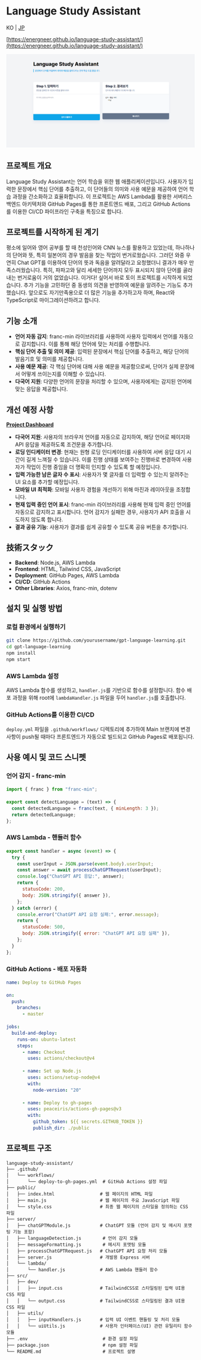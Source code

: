 # Language Study Assistant

KO | [JP](README-jp.md)

[https://energneer.github.io/language-study-assistant/](https://energneer.github.io/language-study-assistant/)

![./images/readme-image1.png](./images/readme-image1.png)

## 프로젝트 개요

Language Study Assistant는 언어 학습을 위한 웹 애플리케이션입니다. 사용자가 입력한 문장에서 핵심 단어를 추출하고, 이 단어들의 의미와 사용 예문을 제공하여 언어 학습 과정을 간소화하고 효율화합니다. 이 프로젝트는 AWS Lambda를 활용한 서버리스 백엔드 아키텍처와 GitHub Pages를 통한 프론트엔드 배포, 그리고 GitHub Actions를 이용한 CI/CD 파이프라인 구축을 특징으로 합니다.

## 프로젝트를 시작하게 된 계기

평소에 일어와 영어 공부를 할 때 천성인어와 CNN 뉴스를 활용하고 있었는데, 하나하나의 단어와 뜻, 특히 일본어의 경우 발음을 찾는 작업이 번거로웠습니다. 그러던 와중 우연히 Chat GPT를 이용하여 단어의 뜻과 독음을 알려달라고 요청했더니 결과가 매우 만족스러웠습니다. 특히, 파파고와 달리 세세한 단어까지 모두 표시되지 않아 단어를 골라내는 번거로움이 거의 없었습니다. 이거다! 싶어서 바로 토이 프로젝트를 시작하게 되었습니다. 추가 기능을 고민하던 중 동생의 의견을 반영하여 예문을 알려주는 기능도 추가했습니다. 앞으로도 자기만족용으로 더 많은 기능을 추가하고자 하며, React와 TypeScript로 마이그레이션하려고 합니다.

## 기능 소개

- **언어 자동 감지**: franc-min 라이브러리를 사용하여 사용자 입력에서 언어를 자동으로 감지합니다. 이를 통해 해당 언어에 맞는 처리를 수행합니다.
- **핵심 단어 추출 및 의미 제공**: 입력된 문장에서 핵심 단어를 추출하고, 해당 단어의 발음기호 및 의미를 제공합니다.
- **사용 예문 제공**: 각 핵심 단어에 대해 사용 예문을 제공함으로써, 단어가 실제 문장에서 어떻게 쓰이는지를 이해할 수 있습니다.
- **다국어 지원**: 다양한 언어의 문장을 처리할 수 있으며, 사용자에게는 감지된 언어에 맞는 응답을 제공합니다.

## 개선 예정 사항

[**Project Dashboard**](https://energneer.notion.site/Project-Dashboard-bac02eb446244eebb70dc36f207b4c74)

- **다국어 지원**: 사용자의 브라우저 언어를 자동으로 감지하여, 해당 언어로 페이지와 API 응답을 제공하도록 조건문을 추가합니다.
- **로딩 인디케이터 변경**: 현재는 원형 로딩 인디케이터를 사용하여 서버 응답 대기 시간이 길게 느껴질 수 있습니다. 이를 진행 상태를 보여주는 진행바로 변경하여 사용자가 작업이 진행 중임을 더 명확히 인지할 수 있도록 할 예정입니다.
- **입력 가능한 남은 글자 수 표시**: 사용자가 몇 글자를 더 입력할 수 있는지 알려주는 UI 요소를 추가할 예정입니다.
- **모바일 UI 최적화**: 모바일 사용자 경험을 개선하기 위해 마진과 레이아웃을 조정합니다.
- **현재 입력 중인 언어 표시**: franc-min 라이브러리를 사용해 현재 입력 중인 언어를 자동으로 감지하고 표시합니다. 언어 감지가 실패한 경우, 사용자가 API 호출을 시도하지 않도록 합니다.
- **결과 공유 기능**: 사용자가 결과를 쉽게 공유할 수 있도록 공유 버튼을 추가합니다.

## 技術スタック

- **Backend**: Node.js, AWS Lambda
- **Frontend**: HTML, Tailwind CSS, JavaScript
- **Deployment**: GitHub Pages, AWS Lambda
- **CI/CD**: GitHub Actions
- **Other Libraries**: Axios, franc-min, dotenv

## 설치 및 실행 방법

### 로컬 환경에서 실행하기

```bash
git clone https://github.com/yourusername/gpt-language-learning.git
cd gpt-language-learning
npm install
npm start
```

### AWS Lambda 설정

AWS Lambda 함수를 생성하고, `handler.js`를 기반으로 함수를 설정합니다. 함수 배포 과정을 위해 root에 `lambdaHandler.js` 파일을 두어 `handler.js`를 호출합니다.

### GitHub Actions를 이용한 CI/CD

`deploy.yml` 파일을 `.github/workflows/` 디렉토리에 추가하여 Main 브랜치에 변경 사항이 push될 때마다 프론트엔드가 자동으로 빌드되고 GitHub Pages로 배포됩니다.

## 사용 예시 및 코드 스니펫

### 언어 감지 - franc-min

```javascript
import { franc } from "franc-min";

export const detectLanguage = (text) => {
  const detectedLanguage = franc(text, { minLength: 3 });
  return detectedLanguage;
};
```

### AWS Lambda - 핸들러 함수

```javascript
export const handler = async (event) => {
  try {
    const userInput = JSON.parse(event.body).userInput;
    const answer = await processChatGPTRequest(userInput);
    console.log("ChatGPT API 응답:", answer);
    return {
      statusCode: 200,
      body: JSON.stringify({ answer }),
    };
  } catch (error) {
    console.error("ChatGPT API 요청 실패:", error.message);
    return {
      statusCode: 500,
      body: JSON.stringify({ error: "ChatGPT API 요청 실패" }),
    };
  }
};
```

### GitHub Actions - 배포 자동화

```yaml
name: Deploy to GitHub Pages

on:
  push:
    branches:
      - master

jobs:
  build-and-deploy:
    runs-on: ubuntu-latest
    steps:
      - name: Checkout
        uses: actions/checkout@v4

      - name: Set up Node.js
        uses: actions/setup-node@v4
        with:
          node-version: "20"

      - name: Deploy to gh-pages
        uses: peaceiris/actions-gh-pages@v3
        with:
          github_token: ${{ secrets.GITHUB_TOKEN }}
          publish_dir: ./public
```

## 프로젝트 구조

```
language-study-assistant/
├── .github/
│   └── workflows/
│       └── deploy-to-gh-pages.yml  # GitHub Actions 설정 파일
├── public/
│   ├── index.html                 # 웹 페이지의 HTML 파일
│   ├── main.js                    # 웹 페이지의 주요 JavaScript 파일
│   └── style.css                  # 최종 웹 페이지의 스타일을 정의하는 CSS 파일
├── server/
│   ├── chatGPTModule.js           # ChatGPT 모듈 (언어 감지 및 메시지 포맷팅 기능 포함)
│   ├── languageDetection.js        # 언어 감지 모듈
│   ├── messageFormatting.js        # 메시지 포맷팅 모듈
│   ├── processChatGPTRequest.js   # ChatGPT API 요청 처리 모듈
│   ├── server.js                  # 개발용 Express 서버
│   └── lambda/
│       └── handler.js             # AWS Lambda 핸들러 함수
├── src/
│   ├── dev/
│   │   ├── input.css              # TailwindCSS로 스타일링된 입력 UI용 CSS 파일
│   │   └── output.css             # TailwindCSS로 스타일링된 결과 UI용 CSS 파일
│   ├── utils/
│   │   ├── inputHandlers.js       # 입력 UI 이벤트 핸들링 및 처리 모듈
│   │   └── uiUtils.js             # 사용자 인터페이스(UI) 관련 유틸리티 함수 모듈
├── .env                            # 환경 설정 파일
├── package.json                    # npm 설정 파일
└── README.md                       # 프로젝트 설명

```
